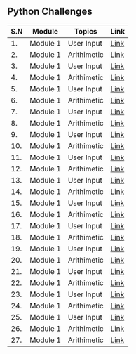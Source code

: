 ## Python Challenges

| S.N | Module   | Topics      | Link              |
| --- | -------- | ----------- | ----------------- |
| 1.  | Module 1 | User Input  | [Link](module_1/) |
| 2.  | Module 1 | Arithimetic | [Link](module_1/) |
| 3.  | Module 1 | User Input  | [Link](module_1/) |
| 4.  | Module 1 | Arithimetic | [Link](module_1/) |
| 5.  | Module 1 | User Input  | [Link](module_1/) |
| 6.  | Module 1 | Arithimetic | [Link](module_1/) |
| 7.  | Module 1 | User Input  | [Link](module_1/) |
| 8.  | Module 1 | Arithimetic | [Link](module_1/) |
| 9.  | Module 1 | User Input  | [Link](module_1/) |
| 10. | Module 1 | Arithimetic | [Link](module_1/) |
| 11. | Module 1 | User Input  | [Link](module_1/) |
| 12. | Module 1 | Arithimetic | [Link](module_1/) |
| 13. | Module 1 | User Input  | [Link](module_1/) |
| 14. | Module 1 | Arithimetic | [Link](module_1/) |
| 15. | Module 1 | User Input  | [Link](module_1/) |
| 16. | Module 1 | Arithimetic | [Link](module_1/) |
| 17. | Module 1 | User Input  | [Link](module_1/) |
| 18. | Module 1 | Arithimetic | [Link](module_1/) |
| 19. | Module 1 | User Input  | [Link](module_1/) |
| 20. | Module 1 | Arithimetic | [Link](module_1/) |
| 21. | Module 1 | User Input  | [Link](module_1/) |
| 22. | Module 1 | Arithimetic | [Link](module_1/) |
| 23. | Module 1 | User Input  | [Link](module_1/) |
| 24. | Module 1 | Arithimetic | [Link](module_1/) |
| 25. | Module 1 | User Input  | [Link](module_1/) |
| 26. | Module 1 | Arithimetic | [Link](module_1/) |
| 27. | Module 1 | Arithimetic | [Link](module_1/) |

